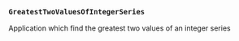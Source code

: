 ### `GreatestTwoValuesOfIntegerSeries`
Application which find the greatest two values of an integer series
